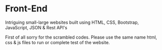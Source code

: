 # Front-End
Intriguing small-large websites built using HTML, CSS, Bootstrap, JavaScript, JSON & Rest API's

First of all sorry for the scrambled codes. 
Please use the same name html, css & js files to run or complete test of the website.
